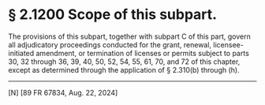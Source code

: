 # § 2.1200   Scope of this subpart.

The provisions of this subpart, together with subpart C of this part, govern all adjudicatory proceedings conducted for the grant, renewal, licensee-initiated amendment, or termination of licenses or permits subject to parts 30, 32 through 36, 39, 40, 50, 52, 54, 55, 61, 70, and 72 of this chapter, except as determined through the application of § 2.310(b) through (h).





---

[N] [89 FR 67834, Aug. 22, 2024]










